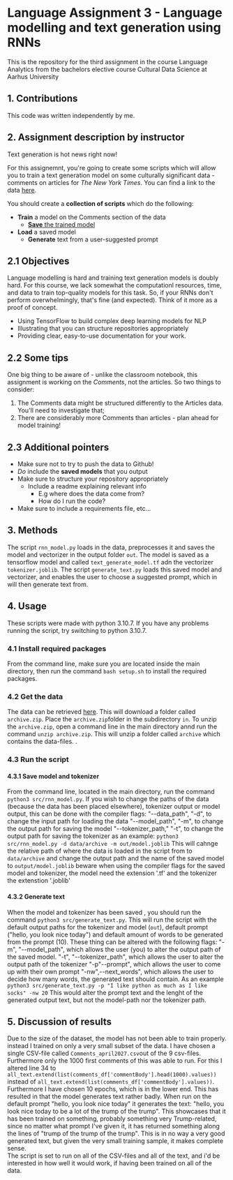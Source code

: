 # Language Assignment 3 - Language modelling and text generation using RNNs
This is the repository for the third assignment in the course Language Analytics from the bachelors elective course Cultural Data Science at Aarhus University

## 1. Contributions
This code was written independently by me. 

## 2. Assignment description by instructor
Text generation is hot news right now!

For this assignemnt, you're going to create some scripts which will allow you to train a text generation model on some culturally significant data - comments on articles for *The New York Times*. You can find a link to the data [here](https://www.kaggle.com/datasets/aashita/nyt-comments).

You should create a **collection of scripts** which do the following:

- **Train** a model on the Comments section of the data
  - [**Save** the trained model](https://www.tensorflow.org/api_docs/python/tf/keras/models/save_model)
- **Load** a saved model
  - **Generate** text from a user-suggested prompt

## 2.1 Objectives

Language modelling is hard and training text generation models is doubly hard. For this course, we lack somewhat the computationl resources, time, and data to train top-quality models for this task. So, if your RNNs don't perform overwhelmingly, that's fine (and expected). Think of it more as a proof of concept.

- Using TensorFlow to build complex deep learning models for NLP
- Illustrating that you can structure repositories appropriately
- Providing clear, easy-to-use documentation for your work.

## 2.2 Some tips

One big thing to be aware of - unlike the classroom notebook, this assignment is working on the *Comments*, not the articles. So two things to consider:

1) The Comments data might be structured differently to the Articles data. You'll need to investigate that;
2) There are considerably more Comments than articles - plan ahead for model training!

## 2.3 Additional pointers

- Make sure not to try to push the data to Github!
- *Do* include the **saved models** that you output
- Make sure to structure your repository appropriately
  - Include a readme explaining relevant info
    - E.g where does the data come from?
    - How do I run the code?
- Make sure to include a requirements file, etc...

## 3. Methods 
The script ```rnn_model.py``` loads in the data, preprocesses it and saves the model and vectorizer in the output folder ```out```. The model is saved as a tensorflow model and called ```text_generate_model.tf``` adn the vectorizer ```tokenizer.joblib```.
The script ```generate_text.py``` loads this saved model and vectorizer, and enables the user to choose a suggested prompt, which in will then generate text from.
## 4. Usage
These scripts were made with python 3.10.7. If you have any problems running the script, try switching to python 3.10.7.
### 4.1 Install required packages
From the command line, make sure you are located inside the main directory, then run the command `bash setup.sh` to install the required packages.
### 4.2 Get the data
The data can be retrieved [here](https://www.kaggle.com/datasets/aashita/nyt-comments).
This will download a folder called ```archive.zip```. Place the ```archive.zip```folder in the subdirectory ```in```. To unzip the ```archive.zip```, open a command line in the main directory annd run the command `unzip archive.zip`. This will unzip a folder called ```archive``` which contains the data-files. 
. 
### 4.3 Run the script 
#### 4.3.1 Save model and tokenizer
From the command line, located in the main directory, run the command `python3 src/rnn_model.py`. 
If you wish to change the paths of the data (because the data has been placed elsewhere), tokenizer output or model output, this can be done with the compiler flags:
"--data_path", "-d", to change the input path for loading the data
"--model_path", "-m", to change the output path for saving the model
"--tokenizer_path," "-t", to change the output path for saving the tokenizer
as an example: `python3 src/rnn_model.py -d data/archive -m out/model.joblib`
This will cahnge the relative path of where the data is loaded in the script from to `data/archive` and change the output path and the name of the saved model to `output/model.joblib`
beware when using the compiler flags for the saved model and tokenizer, the model need the extension '.tf' and the tokenizer the extenstion '.joblib'

#### 4.3.2 Generate text
When the model and tokenizer has been saved , you should run the command `python3 src/generate_text.py`. This will run the script with the default output paths for the tokenizer and model (```out```), default prompt ("hello, you look nice today") and default amount of words to be generated from the prompt (10).
These thing can be altered with the following flags:
"-m", "--model_path", which allows the user (you) to alter the output path of the saved model.
"-t", "--tokenizer_path", which allows the user to alter the output path of the tokenizer
"-p"--prompt", which allows the user to come up with their own prompt
"-nw",--next_words", which allows the user to decide how many words, the generated text should contain.
As an example `python3 src/generate_text.py -p "I like python as much as I like socks" -nw 20`
This would alter the prompt text and the lenght of the generated output text, but not the model-path nor the tokenizer path. 

## 5. Discussion of results
Due to the size of the dataset, the model has not been able to train properly. instead I trained on only a very small subset of the data. I have chosen a single CSV-file called ```Comments_april2027.csv```out of the 9 csv-files. Furthermore only the 1000 first comments of this was able to run. For this I altered line 34 to `all_text.extend(list(comments_df['commentBody'].head(1000).values))` instead of  `all_text.extend(list(comments_df['commentBody'].values))`. Furthermore I have chosen 10 epochs, which is in the lower end. 
This has resulted in that the model generates text rather badly. When run on the default prompt "hello, you look nice today" it generates the text: "hello, you look nice today to be a lot of the trump of the trump". This showcases that it has been trained on something, probably something very Trump-related, since no matter what prompt I've given it, it has returned something along the lines of "trump of the trump of the trump". This is in no way a very good generated text, but given the very small training sample, it makes complete sense.  
The script is set to run on all of the CSV-files and all of the text, and i'd be interested in how well it would work, if having been trained on all of the data.